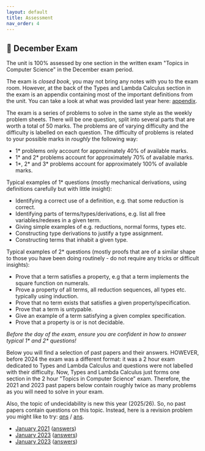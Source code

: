 ```yaml
---
layout: default
title: Assessment
nav_order: 4 
---
```


## :100: December Exam

The unit is 100% assessed by one section in the written exam "Topics in Computer Science" in the December exam period.

<!-- For this year, you will be able to take one A4 page (= one side of a sheet of A4 paper) of your own notes into the exam and consult them freely.   -->

The exam is _closed book_, you may not bring any notes with you to the exam room.  However, at the back of the Types and Lambda Calculus section in the exam is an appendix containing most of the important definitions from the unit.  You can take a look at what was provided last year here: [appendix](papers/appendix.pdf).

The exam is a series of problems to solve in the same style as the weekly problem sheets. There will be one question, split into several parts that are worth a total of 50 marks.  The problems are of varying difficulty and  the difficulty is labelled on each question.  The difficulty of problems is related to your possible marks in *roughly* the following way:

* 1* problems only account for approximately 40% of available marks.
* 1* and 2* problems account for approximately 70% of available marks.
* 1\*, 2\* and 3* problems account for approximately 100% of available marks.

Typical examples of 1* questions (mostly mechanical derivations, using definitions carefully but with little insight):
* Identifying a correct use of a definition, e.g. that some reduction is correct.
* Identifying parts of terms/types/derivations, e.g. list all free variables/redexes in a given term.
* Giving simple examples of e.g. reductions, normal forms, types etc.
* Constructing type derivations to justify a type assignment.
* Constructing terms that inhabit a given type.

Typical examples of 2* questions (mostly proofs that are of a similar shape to those you have been doing routinely - do not require any tricks or difficult insights):
* Prove that a term satisfies a property, e.g that a term implements the square function on numerals.
* Prove a property of all terms, all reduction sequences, all types etc. typically using induction.
* Prove that no term exists that satisfies a given property/specification.
* Prove that a term is untypable.
* Give an example of a term satisfying a given complex specification.
* Prove that a property is or is not decidable.

*Before the day of the exam, ensure you are confident in how to answer typical 1\* and 2\* questions!*

Below you will find a selection of past papers and their answers.  HOWEVER, before 2024 the exam was a different format: it was a 2 hour exam dedicated to Types and Lambda Calculus and questions were not labelled with their difficulty.  Now, Types and Lambda Calculus just forms one section in the 2 hour "Topics in Computer Science" exam.  Therefore, the 2021 and 2023 past papers below contain roughly twice as many problems as you will need to solve in your exam.  

Also, the topic of undecidability is new this year (2025/26).  So, no past papers contain questions on this topic.  Instead, here is a revision problem you might like to try: <a href="questions/undec0.pdf" target="_blank">qns</a> / <a href="answers/undec0.pdf" target="_blank">ans</a>.

<ul>
    <li><a href="papers/jan-2021.pdf" target="_blank">January 2021</a> (<a href="papers/jan-2021-answers.pdf"  target="_blank">answers</a>)</li>
    <li><a href="papers/jan-2023.pdf" target="_blank">January 2023</a> (<a href="papers/jan-2023-answers.pdf"  target="_blank">answers</a>)</li>
    <li><a href="papers/dec-2024.pdf" target="_blank">January 2023</a> (<a href="papers/dec-2024-answers.pdf"  target="_blank">answers</a>)</li>
</ul>